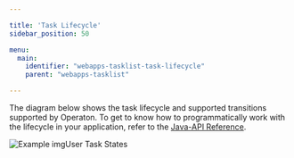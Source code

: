 ```yaml
---

title: 'Task Lifecycle'
sidebar_position: 50

menu:
  main:
    identifier: "webapps-tasklist-task-lifecycle"
    parent: "webapps-tasklist"

---
```



The diagram below shows the task lifecycle and supported transitions supported by Operaton. To get to know how to programmatically work with the lifecycle in your application, refer to the [Java-API Reference](https://github.com/operaton/operaton/blob/main/engine/src/main/java/org/operaton/bpm/engine/impl/TaskServiceImpl.java).

![Example img](./img/tasklist-user-task-state-complete.png)User Task States
